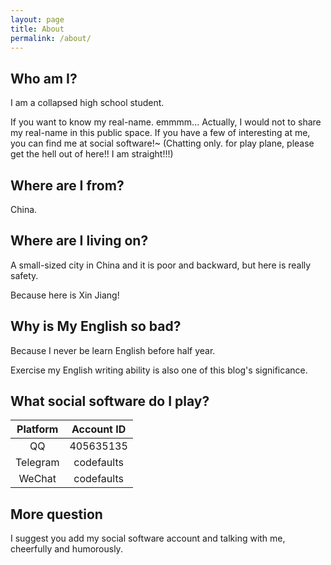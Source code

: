 ```yaml
---
layout: page
title: About
permalink: /about/
---
```


## Who am I?

I am a collapsed high school student. 

If you want to know my real-name. emmmm... Actually, I would not to share my real-name in this public space. If you have a few of interesting at me, you can find me at social software!~ (Chatting only. for play plane, please get the hell out of here!! I am straight!!!)

## Where are I from?

China.

## Where are I living on?

A small-sized city in China and it is poor and backward, but here is really safety.

Because here is Xin Jiang!

## Why is My English so bad?

Because I never be learn English before half year.

Exercise my English writing ability is also one of this blog's significance.

## What social software do I play?

| Platform | Account ID |
|:---:|:---:|
| QQ |405635135 |
| Telegram | codefaults |
| WeChat | codefaults |

## More question

I suggest you add my social software account and talking with me, cheerfully and humorously.